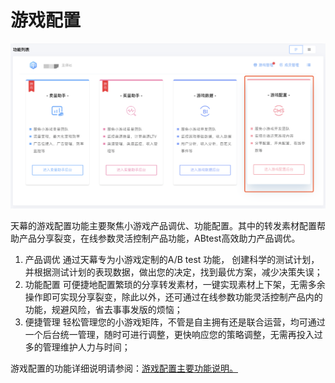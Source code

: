 # 游戏配置

![](../.gitbook/assets/image%20%2873%29.png)

天幕的游戏配置功能主要聚焦小游戏产品调优、功能配置。其中的转发素材配置帮助产品分享裂变，在线参数灵活控制产品功能，ABtest高效助力产品调优。

1. 产品调优  通过天幕专为小游戏定制的A/B test 功能， 创建科学的测试计划，并根据测试计划的表现数据，做出您的决定，找到最优方案，减少决策失误； 
2. 功能配置  可便捷地配置繁琐的分享转发素材，一键实现素材上下架，无需多余操作即可实现分享裂变，除此以外，还可通过在线参数功能灵活控制产品内的功能，规避风险，省去事事发版的烦恼； 
3. 便捷管理  轻松管理您的小游戏矩阵，不管是自主拥有还是联合运营，均可通过一个后台统一管理，随时可进行调整，更快响应您的策略调整，无需再投入过多的管理维护人力与时间；

游戏配置的功能详细说明请参阅：[游戏配置主要功能说明。](main-features/)

